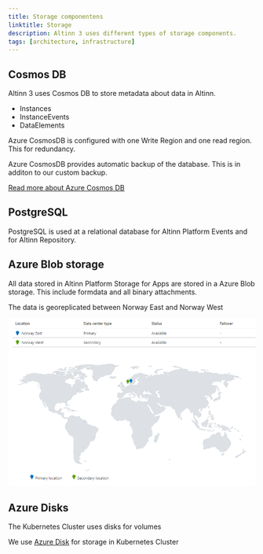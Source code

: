 ```yaml
---
title: Storage componentens
linktitle: Storage
description: Altinn 3 uses different types of storage components.
tags: [architecture, infrastructure]
---
```


## Cosmos DB

Altinn 3 uses Cosmos DB to store metadata about data in Altinn.

- Instances
- InstanceEvents
- DataElements

Azure CosmosDB is configured with one Write Region and one read region. This for redundancy.

Azure CosmosDB provides automatic backup of the database. This is in additon to our custom backup.

[Read more about Azure Cosmos DB](https://docs.microsoft.com/en-us/azure/cosmos-db/introduction)
  
## PostgreSQL

PostgreSQL is used at a relational database for Altinn Platform Events and for Altinn Repository.

## Azure Blob storage

All data stored in Altinn Platform Storage for Apps are stored in a Azure Blob storage. This include formdata and all binary attachments.

The data is georeplicated between Norway East and Norway West

![Geo replication](georeplication.png "Geo replication")

## Azure Disks

The Kubernetes Cluster uses disks for volumes

We use [Azure Disk](https://azure.microsoft.com/en-us/services/storage/disks/) for storage in Kubernetes Cluster
